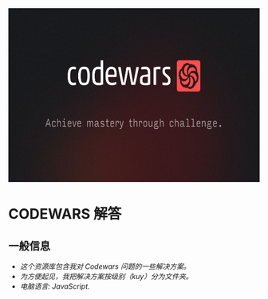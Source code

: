 <img src="images/codewars.png" alt="Codewars logo" width="900" height="350"/>

# CODEWARS 解答

## 一般信息

- _这个资源库包含我对 Codewars 问题的一些解决方案。_<br>
- _为方便起见，我把解决方案按级别（kuy）分为文件夹。_<br>
- _电脑语言: JavaScript._
